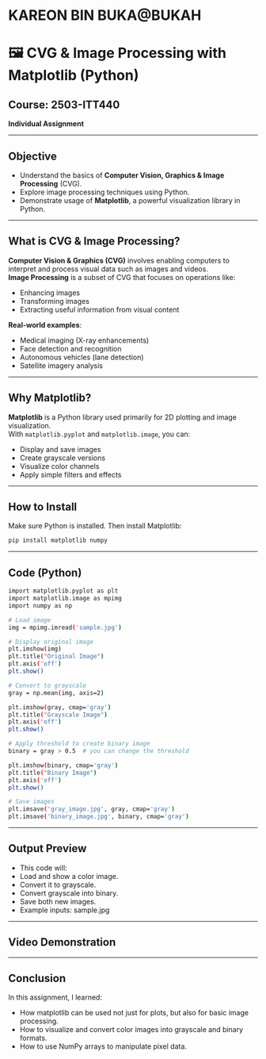 # KAREON BIN BUKA@BUKAH

# 🖼️ CVG & Image Processing with Matplotlib (Python)

##  Course: 2503-ITT440  
**Individual Assignment**  


---

##  Objective
- Understand the basics of **Computer Vision, Graphics & Image Processing** (CVG).
- Explore image processing techniques using Python.
- Demonstrate usage of **Matplotlib**, a powerful visualization library in Python.

---

##  What is CVG & Image Processing?

**Computer Vision & Graphics (CVG)** involves enabling computers to interpret and process visual data such as images and videos.  
**Image Processing** is a subset of CVG that focuses on operations like:
- Enhancing images
- Transforming images
- Extracting useful information from visual content

 **Real-world examples**:
- Medical imaging (X-ray enhancements)
- Face detection and recognition
- Autonomous vehicles (lane detection)
- Satellite imagery analysis

---

##  Why Matplotlib?

**Matplotlib** is a Python library used primarily for 2D plotting and image visualization.  
With `matplotlib.pyplot` and `matplotlib.image`, you can:
- Display and save images
- Create grayscale versions
- Visualize color channels
- Apply simple filters and effects

---

##  How to Install

Make sure Python is installed. Then install Matplotlib:

```bash
pip install matplotlib numpy
```

---

## Code (Python)

```bash
import matplotlib.pyplot as plt
import matplotlib.image as mpimg
import numpy as np

# Load image
img = mpimg.imread('sample.jpg')

# Display original image
plt.imshow(img)
plt.title("Original Image")
plt.axis('off')
plt.show()

# Convert to grayscale
gray = np.mean(img, axis=2)

plt.imshow(gray, cmap='gray')
plt.title("Grayscale Image")
plt.axis('off')
plt.show()

# Apply threshold to create binary image
binary = gray > 0.5  # you can change the threshold

plt.imshow(binary, cmap='gray')
plt.title("Binary Image")
plt.axis('off')
plt.show()

# Save images
plt.imsave('gray_image.jpg', gray, cmap='gray')
plt.imsave('binary_image.jpg', binary, cmap='gray')
```

---

## Output Preview

- This code will:
- Load and show a color image.
- Convert it to grayscale.
- Convert grayscale into binary.
- Save both new images.
- Example inputs: sample.jpg

---

## Video Demonstration



---

## Conclusion

In this assignment, I learned:

- How matplotlib can be used not just for plots, but also for basic image processing.
- How to visualize and convert color images into grayscale and binary formats.
- How to use NumPy arrays to manipulate pixel data.
